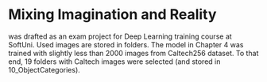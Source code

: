 # Mixing Imagination and Reality # 
was drafted as an exam project for Deep Learning training course at SoftUni. Used images are stored in folders. The model in Chapter 4 was trained with slightly less than 2000 images from Caltech256 dataset. To that end, 19 folders with Caltech images were selected (and stored in 10_ObjectCategories).
